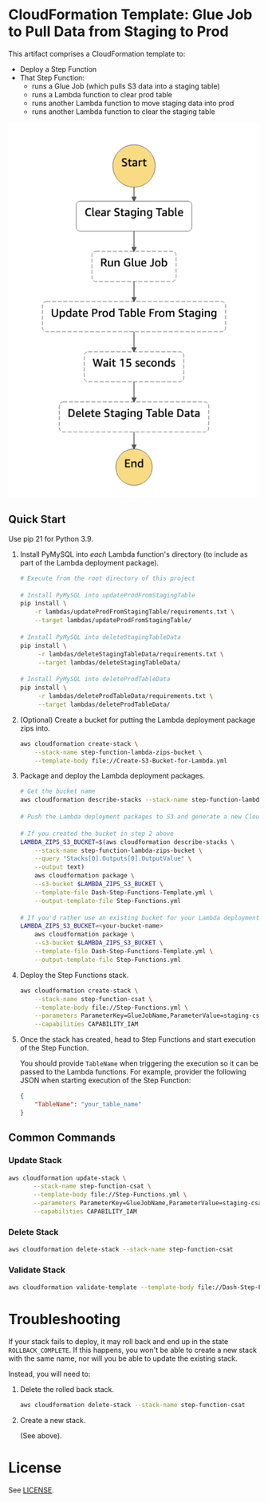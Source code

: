 # CloudFormation Template: Glue Job to Pull Data from Staging to Prod
This artifact comprises a CloudFormation template to:

* Deploy a Step Function
* That Step Function:
  * runs a Glue Job (which pulls S3 data into a staging table)
  * runs a Lambda function to clear prod table
  * runs another Lambda function to move staging data into prod
  * runs another Lambda function to clear the staging table

![Step Function screenshot](step-function-screenshot.png)

## Quick Start

Use pip 21 for Python 3.9.

1. Install PyMySQL into _each_ Lambda function's directory (to include as part of the Lambda deployment package).
   
   ```bash
   # Execute from the root directory of this project

   # Install PyMySQL into updateProdFromStagingTable
   pip install \
       -r lambdas/updateProdFromStagingTable/requirements.txt \
       --target lambdas/updateProdFromStagingTable/

   # Install PyMySQL into deleteStagingTableData
   pip install \
        -r lambdas/deleteStagingTableData/requirements.txt \
        --target lambdas/deleteStagingTableData/

   # Install PyMySQL into deleteProdTableData
   pip install \
        -r lambdas/deleteProdTableData/requirements.txt \
        --target lambdas/deleteProdTableData/
   ```

2. (Optional) Create a bucket for putting the Lambda deployment package zips into.

   ```bash
   aws cloudformation create-stack \
       --stack-name step-function-lambda-zips-bucket \
       --template-body file://Create-S3-Bucket-for-Lambda.yml
   ```

3. Package and deploy the Lambda deployment packages.
   ```bash
   # Get the bucket name
   aws cloudformation describe-stacks --stack-name step-function-lambda-zips-bucket --query "Stacks[0].Outputs[0].OutputValue" --output text

   # Push the Lambda deployment packages to S3 and generate a new CloudFormation template

   # If you created the bucket in step 2 above
   LAMBDA_ZIPS_S3_BUCKET=$(aws cloudformation describe-stacks \
       --stack-name step-function-lambda-zips-bucket \
       --query "Stacks[0].Outputs[0].OutputValue" \
       --output text)
       aws cloudformation package \
       --s3-bucket $LAMBDA_ZIPS_S3_BUCKET \
       --template-file Dash-Step-Functions-Template.yml \
       --output-template-file Step-Functions.yml

   # If you'd rather use an existing bucket for your Lambda deployment packages
   LAMBDA_ZIPS_S3_BUCKET=<your-bucket-name>
       aws cloudformation package \
       --s3-bucket $LAMBDA_ZIPS_S3_BUCKET \
       --template-file Dash-Step-Functions-Template.yml \
       --output-template-file Step-Functions.yml
   ```

<!-- 4. Create a Lambda executor role, if one doesn't already exist. At a minimum, the role needs the following policies attached:
   
   * `AWSLambdaBasicExecutionRole`
   * `AWSStepFunctionsFullAccess`
   
   Once you have created the role, pass the role ARN to the command line as the
   `StepFunctionRoleArn` parameter (or just update the CloudFormation template). -->

4. Deploy the Step Functions stack.
   
   ```bash
   aws cloudformation create-stack \
       --stack-name step-function-csat \
       --template-body file://Step-Functions.yml \
       --parameters ParameterKey=GlueJobName,ParameterValue=staging-csat \
       --capabilities CAPABILITY_IAM
   ```

5. Once the stack has created, head to Step Functions and start execution of the Step Function.
   
   You should provide `TableName` when triggering the execution so it can be passed to the Lambda functions. For example, provider the following JSON when starting execution of the Step Function:

   ```json
   {
       "TableName": "your_table_name"
   }
   ```

## Common Commands

### Update Stack
```bash
aws cloudformation update-stack \
       --stack-name step-function-csat \
       --template-body file://Step-Functions.yml \
       --parameters ParameterKey=GlueJobName,ParameterValue=staging-csat \
       --capabilities CAPABILITY_IAM
```

### Delete Stack
```bash
aws cloudformation delete-stack --stack-name step-function-csat
```

### Validate Stack
```bash
aws cloudformation validate-template --template-body file://Dash-Step-Functions-Template.yml
```


# Troubleshooting
If your stack fails to deploy, it may roll back and end up in the state `ROLLBACK_COMPLETE`. If this happens, you won't be able to create a new stack with the same name, nor will you be able to update the existing stack.

Instead, you will need to:

1. Delete the rolled back stack.
   ```bash
   aws cloudformation delete-stack --stack-name step-function-csat
   ```
2. Create a new stack.
   
   (See above).

# License
See [LICENSE](LICENSE).
